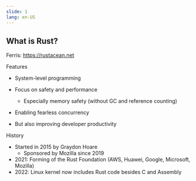 ```yaml
---
slide: 1
lang: en-US
---
```


## What is Rust?

Ferris: https://rustacean.net

Features

- System-level programming
- Focus on safety and performance

  - Especially memory safety (without GC and reference counting)

- Enabling fearless concurrency
- But also improving developer productivity

History

- Started in 2015 by Graydon Hoare
  - Sponsored by Mozilla since 2019
- 2021: Forming of the Rust Foundation (AWS, Huawei, Google, Microsoft, Mozilla)
- 2022: Linux kernel now includes Rust code besides C and Assembly
